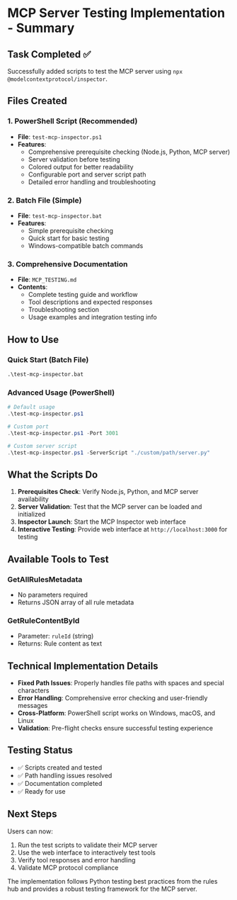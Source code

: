 # MCP Server Testing Implementation - Summary

## Task Completed ✅

Successfully added scripts to test the MCP server using `npx @modelcontextprotocol/inspector`.

## Files Created

### 1. PowerShell Script (Recommended)
- **File**: `test-mcp-inspector.ps1`
- **Features**:
  - Comprehensive prerequisite checking (Node.js, Python, MCP server)
  - Server validation before testing
  - Colored output for better readability
  - Configurable port and server script path
  - Detailed error handling and troubleshooting

### 2. Batch File (Simple)
- **File**: `test-mcp-inspector.bat`
- **Features**:
  - Simple prerequisite checking
  - Quick start for basic testing
  - Windows-compatible batch commands

### 3. Comprehensive Documentation
- **File**: `MCP_TESTING.md`
- **Contents**:
  - Complete testing guide and workflow
  - Tool descriptions and expected responses
  - Troubleshooting section
  - Usage examples and integration testing info

## How to Use

### Quick Start (Batch File)
```cmd
.\test-mcp-inspector.bat
```

### Advanced Usage (PowerShell)
```powershell
# Default usage
.\test-mcp-inspector.ps1

# Custom port
.\test-mcp-inspector.ps1 -Port 3001

# Custom server script
.\test-mcp-inspector.ps1 -ServerScript "./custom/path/server.py"
```

## What the Scripts Do

1. **Prerequisites Check**: Verify Node.js, Python, and MCP server availability
2. **Server Validation**: Test that the MCP server can be loaded and initialized
3. **Inspector Launch**: Start the MCP Inspector web interface
4. **Interactive Testing**: Provide web interface at `http://localhost:3000` for testing

## Available Tools to Test

### GetAllRulesMetadata
- No parameters required
- Returns JSON array of all rule metadata

### GetRuleContentById
- Parameter: `ruleId` (string)
- Returns: Rule content as text

## Technical Implementation Details

- **Fixed Path Issues**: Properly handles file paths with spaces and special characters
- **Error Handling**: Comprehensive error checking and user-friendly messages
- **Cross-Platform**: PowerShell script works on Windows, macOS, and Linux
- **Validation**: Pre-flight checks ensure successful testing experience

## Testing Status

- ✅ Scripts created and tested
- ✅ Path handling issues resolved
- ✅ Documentation completed
- ✅ Ready for use

## Next Steps

Users can now:
1. Run the test scripts to validate their MCP server
2. Use the web interface to interactively test tools
3. Verify tool responses and error handling
4. Validate MCP protocol compliance

The implementation follows Python testing best practices from the rules hub and provides a robust testing framework for the MCP server.
